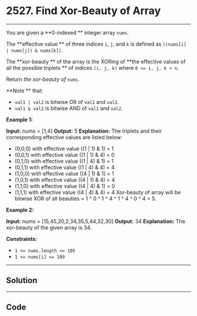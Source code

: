 # 2527. Find Xor-Beauty of Array

---

You are given a **0-indexed ** integer array `nums`.

The **effective value ** of three indices `i`, `j`, and `k` is defined as `((nums[i] | nums[j]) & nums[k])`.

The **xor-beauty ** of the array is the XORing of **the effective values of all the possible triplets ** of indices `(i, j, k)` where `0 <= i, j, k < n`.

Return _the xor-beauty of_ `nums`.

**Note ** that:

  * `val1 | val2` is bitwise OR of `val1` and `val2`.
  * `val1 & val2` is bitwise AND of `val1` and `val2`.



 

**Example 1:**


**Input:** nums = [1,4]
**Output:** 5
**Explanation:** 
The triplets and their corresponding effective values are listed below:
- (0,0,0) with effective value ((1 | 1) & 1) = 1
- (0,0,1) with effective value ((1 | 1) & 4) = 0
- (0,1,0) with effective value ((1 | 4) & 1) = 1
- (0,1,1) with effective value ((1 | 4) & 4) = 4
- (1,0,0) with effective value ((4 | 1) & 1) = 1
- (1,0,1) with effective value ((4 | 1) & 4) = 4
- (1,1,0) with effective value ((4 | 4) & 1) = 0
- (1,1,1) with effective value ((4 | 4) & 4) = 4 
Xor-beauty of array will be bitwise XOR of all beauties = 1 ^ 0 ^ 1 ^ 4 ^ 1 ^ 4 ^ 0 ^ 4 = 5.

**Example 2:**


**Input:** nums = [15,45,20,2,34,35,5,44,32,30]
**Output:** 34
**Explanation:** The xor-beauty of the given array is 34.


 

**Constraints:**

  * `1 <= nums.length <= 105`
  * `1 <= nums[i] <= 109`

---

## Solution



---

## Code
```python


```